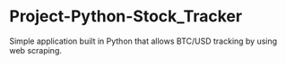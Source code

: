 # Project-Python-Stock_Tracker
Simple application built in Python that allows BTC/USD tracking by using web scraping.
